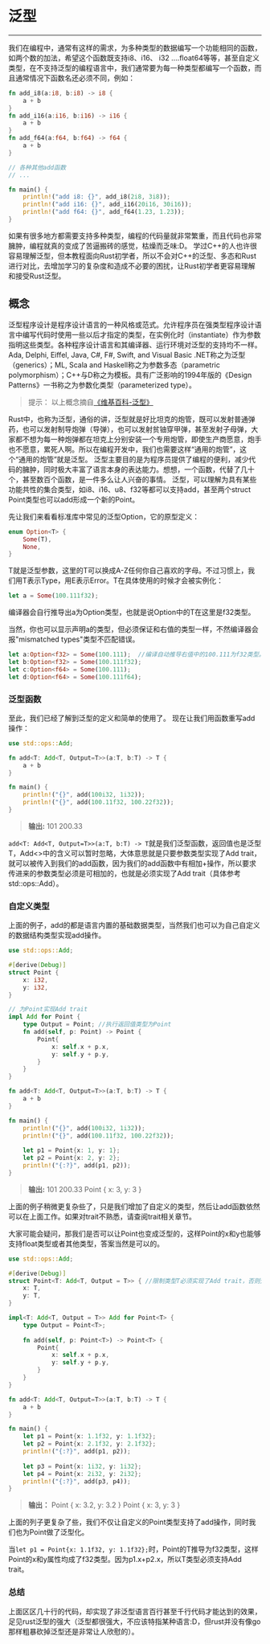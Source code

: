 泛型
===================

----------
我们在编程中，通常有这样的需求，为多种类型的数据编写一个功能相同的函数，如两个数的加法，希望这个函数既支持i8、i16、 i32 ....float64等等，甚至自定义类型，在不支持泛型的编程语言中，我们通常要为每一种类型都编写一个函数，而且通常情况下函数名还必须不同，例如：
```rust
fn add_i8(a:i8, b:i8) -> i8 {
	a + b
}
fn add_i16(a:i16, b:i16) -> i16 {
	a + b
}
fn add_f64(a:f64, b:f64) -> f64 {
	a + b
}

// 各种其他add函数
// ...

fn main() {
	println!("add i8: {}", add_i8(2i8, 3i8));
	println!("add i16: {}", add_i16(20i16, 30i16));
	println!("add f64: {}", add_f64(1.23, 1.23));
}	
```

如果有很多地方都需要支持多种类型，编程的代码量就非常繁重，而且代码也非常臃肿，编程就真的变成了苦逼搬砖的感觉，枯燥而乏味:D。
学过C++的人也许很容易理解泛型，但本教程面向Rust初学者，所以不会对C++的泛型、多态和Rust进行对比，去增加学习的复杂度和造成不必要的困扰，让Rust初学者更容易理解和接受Rust泛型。


概念
-------------
泛型程序设计是程序设计语言的一种风格或范式。允许程序员在强类型程序设计语言中编写代码时使用一些以后才指定的类型，在实例化时（instantiate）作为参数指明这些类型。各种程序设计语言和其编译器、运行环境对泛型的支持均不一样。Ada, Delphi, Eiffel, Java, C#, F#, Swift, and Visual Basic .NET称之为泛型（generics）；ML, Scala and Haskell称之为参数多态（parametric polymorphism）；C++与D称之为模板。具有广泛影响的1994年版的《Design Patterns》一书称之为参数化类型（parameterized type）。
>提示：
>以上概念摘自[《维基百科-泛型》](https://zh.wikipedia.org/wiki/%E6%B3%9B%E5%9E%8B)

Rust中，也称为泛型，通俗的讲，泛型就是好比坦克的炮管，既可以发射普通弹药，也可以发射制导炮弹（导弹），也可以发射贫铀穿甲弹，甚至发射子母弹，大家都不想为每一种炮弹都在坦克上分别安装一个专用炮管，即使生产商愿意，炮手也不愿意，累死人啊。所以在编程开发中，我们也需要这样“通用的炮管”，这个“通用的炮管”就是泛型。
泛型主要目的是为程序员提供了编程的便利，减少代码的臃肿，同时极大丰富了语言本身的表达能力。想想，一个函数，代替了几十个，甚至数百个函数，是一件多么让人兴奋的事情。
泛型，可以理解为具有某些功能共性的集合类型，如i8、i16、u8、f32等都可以支持add，甚至两个struct Point类型也可以add形成一个新的Point。

先让我们来看看标准库中常见的泛型Option<T>，它的原型定义：
```rust
enum Option<T> {
	Some(T),
	None,
}
```
T就是泛型参数，这里的T可以换成A-Z任何你自己喜欢的字母。不过习惯上，我们用T表示Type，用E表示Error。T在具体使用的时候才会被实例化：
```rust
let a = Some(100.111f32);
```
编译器会自行推导出a为Option<f32>类型，也就是说Option中的T在这里是f32类型。

当然，你也可以显示声明a的类型，但必须保证和右值的类型一样，不然编译器会报"mismatched types"类型不匹配错误。
```rust
let a:Option<f32> = Some(100.111);  //编译自动推导右值中的100.111为f32类型。
let b:Option<f32> = Some(100.111f32);
let c:Option<f64> = Some(100.111);
let d:Option<f64> = Some(100.111f64);
```


### 泛型函数
至此，我们已经了解到泛型的定义和简单的使用了。
现在让我们用函数重写add操作：
```rust
use std::ops::Add;

fn add<T: Add<T, Output=T>>(a:T, b:T) -> T {
	a + b
}

fn main() {
	println!("{}", add(100i32, 1i32));
	println!("{}", add(100.11f32, 100.22f32));
}
```

>**输出:**
>101
>200.33

```add<T: Add<T, Output=T>>(a:T, b:T) -> T```就是我们泛型函数，返回值也是泛型T，Add<>中的含义可以暂时忽略，大体意思就是只要参数类型实现了Add trait，就可以被传入到我们的add函数，因为我们的add函数中有相加+操作，所以要求传进来的参数类型必须是可相加的，也就是必须实现了Add trait（具体参考std::ops::Add）。

### 自定义类型
上面的例子，add的都是语言内置的基础数据类型，当然我们也可以为自己自定义的数据结构类型实现add操作。
```rust
use std::ops::Add;

#[derive(Debug)]
struct Point {
    x: i32,
    y: i32,
}

// 为Point实现Add trait
impl Add for Point {
    type Output = Point; //执行返回值类型为Point
    fn add(self, p: Point) -> Point {
        Point{
            x: self.x + p.x,
            y: self.y + p.y,
        }
    }
}

fn add<T: Add<T, Output=T>>(a:T, b:T) -> T {
	a + b
}

fn main() {
	println!("{}", add(100i32, 1i32));
	println!("{}", add(100.11f32, 100.22f32));
	
	let p1 = Point{x: 1, y: 1};
	let p2 = Point{x: 2, y: 2};
	println!("{:?}", add(p1, p2));
}
```
>**输出:**
>101
200.33
Point { x: 3, y: 3 }

上面的例子稍微更复杂些了，只是我们增加了自定义的类型，然后让add函数依然可以在上面工作。如果对trait不熟悉，请查阅trait相关章节。

大家可能会疑问，那我们是否可以让Point也变成泛型的，这样Point的x和y也能够支持float类型或者其他类型，答案当然是可以的。
```rust
use std::ops::Add;

#[derive(Debug)]
struct Point<T: Add<T, Output = T>> { //限制类型T必须实现了Add trait，否则无法进行+操作。
    x: T,
    y: T,
}

impl<T: Add<T, Output = T>> Add for Point<T> {
    type Output = Point<T>;
    
    fn add(self, p: Point<T>) -> Point<T> {
        Point{
            x: self.x + p.x,
            y: self.y + p.y,
        }
    }
}

fn add<T: Add<T, Output=T>>(a:T, b:T) -> T {
	a + b
}

fn main() {
	let p1 = Point{x: 1.1f32, y: 1.1f32};
	let p2 = Point{x: 2.1f32, y: 2.1f32};
	println!("{:?}", add(p1, p2));
	
	let p3 = Point{x: 1i32, y: 1i32};
	let p4 = Point{x: 2i32, y: 2i32};
	println!("{:?}", add(p3, p4));
}
```

>**输出：**
>Point { x: 3.2, y: 3.2 }
Point { x: 3, y: 3 }

上面的列子更复杂了些，我们不仅让自定义的Point类型支持了add操作，同时我们也为Point做了泛型化。

当```let p1 = Point{x: 1.1f32, y: 1.1f32};```时，Point的T推导为f32类型，这样Point的x和y属性均成了f32类型。因为p1.x+p2.x，所以T类型必须支持Add trait。

### 总结
上面区区几十行的代码，却实现了非泛型语言百行甚至千行代码才能达到的效果，足见rust泛型的强大（泛型都很强大，不应该特指某种语言:D，但rust并没有像go那样粗暴砍掉泛型还是非常让人欣慰的）。
